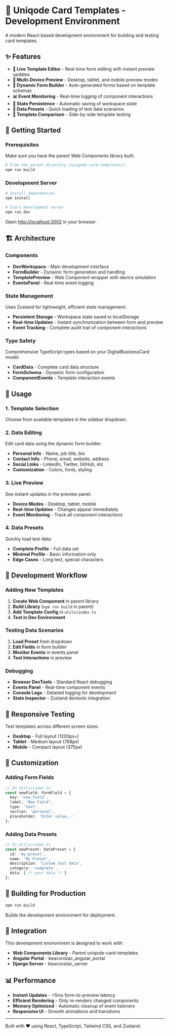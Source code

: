 # 🎨 Uniqode Card Templates - Development Environment

A modern React-based development environment for building and testing card templates.

## ✨ Features

- **🎨 Live Template Editor** - Real-time form editing with instant preview updates
- **📱 Multi-Device Preview** - Desktop, tablet, and mobile preview modes
- **🔧 Dynamic Form Builder** - Auto-generated forms based on template schemas
- **📊 Event Monitoring** - Real-time logging of component interactions
- **💾 State Persistence** - Automatic saving of workspace state
- **🎯 Data Presets** - Quick loading of test data scenarios
- **🎪 Template Comparison** - Side-by-side template testing

## 🚀 Getting Started

### Prerequisites

Make sure you have the parent Web Components library built:

```bash
# From the parent directory (uniqode-card-templates/)
npm run build
```

### Development Server

```bash
# Install dependencies
npm install

# Start development server
npm run dev
```

Open [http://localhost:3002](http://localhost:3002) in your browser.

## 🏗️ Architecture

### Components

- **DevWorkspace** - Main development interface
- **FormBuilder** - Dynamic form generation and handling
- **TemplatePreview** - Web Component wrapper with device simulation
- **EventsPanel** - Real-time event logging

### State Management

Uses Zustand for lightweight, efficient state management:

- **Persistent Storage** - Workspace state saved to localStorage
- **Real-time Updates** - Instant synchronization between form and preview
- **Event Tracking** - Complete audit trail of component interactions

### Type Safety

Comprehensive TypeScript types based on your DigitalBusinessCard model:

- **CardData** - Complete card data structure
- **FormSchema** - Dynamic form configuration
- **ComponentEvents** - Template interaction events

## 🎯 Usage

### 1. Template Selection
Choose from available templates in the sidebar dropdown.

### 2. Data Editing
Edit card data using the dynamic form builder:
- **Personal Info** - Name, job title, bio
- **Contact Info** - Phone, email, website, address
- **Social Links** - LinkedIn, Twitter, GitHub, etc.
- **Customization** - Colors, fonts, styling

### 3. Live Preview
See instant updates in the preview panel:
- **Device Modes** - Desktop, tablet, mobile
- **Real-time Updates** - Changes appear immediately
- **Event Monitoring** - Track all component interactions

### 4. Data Presets
Quickly load test data:
- **Complete Profile** - Full data set
- **Minimal Profile** - Basic information only
- **Edge Cases** - Long text, special characters

## 🔧 Development Workflow

### Adding New Templates

1. **Create Web Component** in parent library
2. **Build Library** (`npm run build` in parent)
3. **Add Template Config** in `utils/index.ts`
4. **Test in Dev Environment**

### Testing Data Scenarios

1. **Load Preset** from dropdown
2. **Edit Fields** in form builder
3. **Monitor Events** in events panel
4. **Test Interactions** in preview

### Debugging

- **Browser DevTools** - Standard React debugging
- **Events Panel** - Real-time component events
- **Console Logs** - Detailed logging for development
- **State Inspector** - Zustand devtools integration

## 📱 Responsive Testing

Test templates across different screen sizes:

- **Desktop** - Full layout (1200px+)
- **Tablet** - Medium layout (768px)
- **Mobile** - Compact layout (375px)

## 🎨 Customization

### Adding Form Fields

```typescript
// In utils/index.ts
const newField: FormField = {
  key: 'new_field',
  label: 'New Field',
  type: 'text',
  section: 'personal',
  placeholder: 'Enter value...'
};
```

### Adding Data Presets

```typescript
// In utils/index.ts
const newPreset: DataPreset = {
  id: 'my-preset',
  name: 'My Preset',
  description: 'Custom test data',
  category: 'complete',
  data: { /* your data */ }
};
```

## 🚀 Building for Production

```bash
npm run build
```

Builds the development environment for deployment.

## 🔗 Integration

This development environment is designed to work with:

- **Web Components Library** - Parent uniqode-card-templates
- **Angular Portal** - beaconstac_angular_portal
- **Django Server** - beaconstac_server

## 📊 Performance

- **Instant Updates** - <5ms form-to-preview latency
- **Efficient Rendering** - Only re-renders changed components
- **Memory Optimized** - Automatic cleanup of event listeners
- **Responsive UI** - Smooth animations and transitions

---

Built with ❤️ using React, TypeScript, Tailwind CSS, and Zustand.